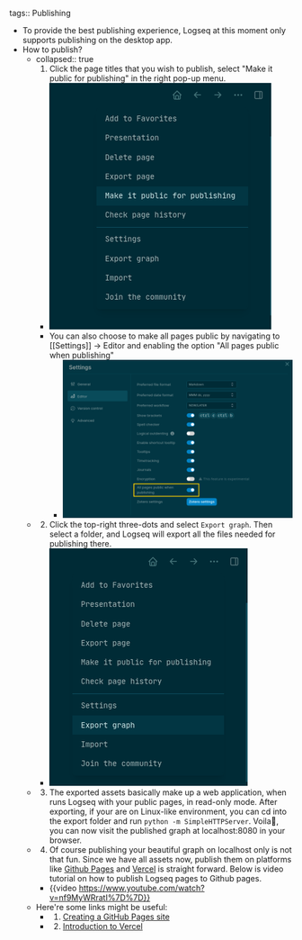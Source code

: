 tags:: Publishing

- To provide the best publishing experience, Logseq at this moment only supports publishing on the desktop app.
- How to publish?
	- collapsed:: true
	  1. Click the page titles that you wish to publish, select "Make it public for publishing" in the right pop-up menu.
		- ![pages_Publishing_1615917396171_1.png](../assets/pages_Publishing_1615917396171_1_1675331242147_0.png)
		- You can also choose to make all pages public by navigating to [[Settings]] -> Editor and enabling the option "All pages public when publishing"
			- ![image_1638393320509_0.png](../assets/image_1638393320509_0_1675331415159_0.png)
	- 2. Click the top-right three-dots and select `Export graph`. Then select a folder, and Logseq will export all the files needed for publishing there.
		- ![pages_Publishing_1615917396171_0.png](../assets/pages_Publishing_1615917396171_0_1675331587687_0.png)
	- 3. The exported assets basically make up a web application, when runs Logseq with your public pages, in read-only mode. After exporting, if your are on Linux-like environment, you can cd into the export folder and run `python -m SimpleHTTPServer`. Voila💐, you can now visit the published graph at localhost:8080 in your browser.
	- 4. Of course publishing your beautiful graph on localhost only is not that fun. Since we have all assets now, publish them on platforms like [Github Pages](https://docs.github.com/en/pages/getting-started-with-github-pages/creating-a-github-pages-site) and [Vercel](https://vercel.com/docs) is straight forward. Below is video tutorial on how to publish Logseq pages to Github pages.
		- {{video https://www.youtube.com/watch?v=nf9MyWRratI%7D%7D}}
	- Here're some links might be useful:
		- 1. [Creating a GitHub Pages site](https://docs.github.com/en/github/working-with-github-pages/creating-a-github-pages-site)
		- 2. [Introduction to Vercel](https://vercel.com/docs)